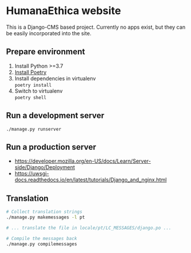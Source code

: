# HumanaEthica website

This is a Django-CMS based project. Currently no apps exist, but they can be
easily incorporated into the site.

## Prepare environment

1. Install Python >=3.7
2. [Install Poetry](https://python-poetry.org/docs/)
3. Install dependencies in virtualenv  
   `poetry install`
4. Switch to virtualenv  
   `poetry shell`

## Run a development server

`./manage.py runserver`

## Run a production server

- https://developer.mozilla.org/en-US/docs/Learn/Server-side/Django/Deployment
- https://uwsgi-docs.readthedocs.io/en/latest/tutorials/Django_and_nginx.html

## Translation

```bash
# Collect translation strings
./manage.py makemessages -l pt

# ... translate the file in locale/pt/LC_MESSAGES/django.po ...

# Compile the messages back
./manage.py compilemessages
```
